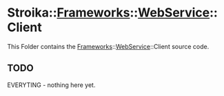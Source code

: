 # Stroika::[Frameworks](../../)::[WebService](../)::Client

This Folder contains the [Frameworks](../../)::[WebService](../)::Client source code.

## TODO

EVERYTING - nothing here yet.
